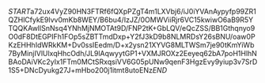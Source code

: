 $START$a72ux4VyZ90HN3FTRf6fQXpPZgT4m1LXVbj6/iJ0iYVAnAypyfp99ZR1QZHlCfykE9lvv0mKb8WEY/B6bu4/IzJZ/0OMWViiRjr6VC15kwiwO6aB9R5YTQQKAwIlSnNsq4YNhMjNMOTAt9D/FNP2tK+GbLQV/eQcZSS/BB1Gthqnyo9O0dF8DtEGPIFh1FOp5sZBTTmdDxp+Y2fJ3kD9b8NLMRDsY26sBNU/oaw0PKzEHHhIdWRkKM+Dv0ssIEedm/D+x2ysn21XYVG8MLTWSm7je90tKmYiWb7ByMinjIVlUlxqHhcOdh/JL9lAqwyytGP1+VXMJROXz2Eeyeq62bA7poH1HlhNBAoDAiVKc2yIx1FTm0MCtSRxqsiVV6G05pUNw9qenF3HgzEvy9yiup3v7SrD1S5+DNcDyukg27J+mHbo200j1itmt8utoENz$END$